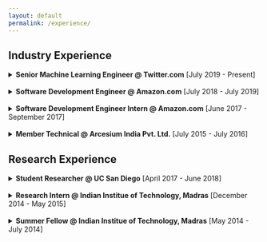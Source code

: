 ```yaml
---
layout: default
permalink: /experience/
---
```


## Industry Experience

<details>

<summary><b>Senior Machine Learning Engineer @ Twitter.com</b> [July 2019 - Present]</summary>
  
  Working in the Content Quality team that drives foundational infrastructure, core ML modeling, and thought leadership on ML opportunities across the products that enable creation and conversations on Twitter (tweet detail, fleets, spaces, DMs, etc.). Previously worked in the Timelines Quality team that built relevance and machine learning models and systems for Twitter's Home Timeline.

  * Engineering better features and models to improve offline and online metrics to increase user satisfaction.
  * Building and scaling end-to-end Machine Learning pipelines to rank millions of candidates.
  * Performing Data Science analysis to identify potential problems and their impact on user satisfaction.
  * Driving ML tooling adoption (BigQuery and GCP) to speed up the exploratory analysis process.

  **Technologies**: Tensorflow \| Scalding \| Hadoop \| Airflow \| BigQuery \| GCP \| Python \| Scala
  
</details>
<br>
<details>

<summary><b>Software Development Engineer @ Amazon.com</b> [July 2018 - July 2019]</summary>
  
  Worked for Amazon Expansions and Exports - Tech team which enables customers to buy eligible products internationally. I was involved in projects around:
  * Improving the infrastructure scalability using Native AWS technologies to speed up the eligibility calculation process.
  * Improving the eligibility prediction process using Machine Learning models.

  **Technologies**: AWS services \| Java \| Python \| Jupyter Notebook

  Side hustles at work:
  * I was a part of Amazon's Machine Learning University program which aims to educate Amazon developers about ML and AI. I was a Teaching Assistant for the "Introduction to Data Science" and "Text Mining" courses.
  * I was a reviewer for Amazon's Machine Learning Conference (AMLC) 2019 reviewing submissions related to recommender systems domain.
  * I presented my research on Product Size Recommendation internally at Amazon and it was also selected for presentation at Amazon's Machine Learning Conference.

</details>
<br>
<details>

<summary><b>Software Development Engineer Intern @ Amazon.com</b> [June 2017 - September 2017]</summary>

  I interned in the DataForge team which provides a platform for running Big Data operational workloads consistently within service level agreement, obviating the need to learn, set up, and manage Big Data technologies in order to support operational business use cases. I worked towards designing and implementing:
  * Support for primary key constraint and batch inserts/updates while ensuring consistent reads in Hive using append-only table and multi-version concurrency control concepts
  * Support for transactionality in Hive
  * Support for compaction (carefully discarding old data) without blocking other operations

  This was particularly challenging as it entailed handling highly concurrent and complex scenarios arising due to the distributed nature of Hive and the fact that Hive is not designed to handle transactional data and operations.

  **Technologies**: Java \| Hive \| DynamoDB

</details>
<br>
<details>

<summary><b>Member Technical @ Arcesium India Pvt. Ltd.</b> [July 2015 - July 2016]</summary>

  Arcesium spun out of the D. E. Shaw Group. I worked there in the Arcesium/Tech division as a primary developer for the STP (Straight Through Processing) team. Some of my important responsibilities include:
  * Migration of Blotters’ (end-of-day trade report files) scripts from legacy to Java-based infrastructure while ensuring reusability and scalability.
  * Adding support for self-sanitization, self-recovery and fault tolerance in the new infrastructure.
  * Adding a self-aware triggering mechanism for Blotters, greatly minimizing data completeness issues.
  * Creating and exposing various RESTful services to increase the visibility into the system's state
  * Profiling and optimizing(~40%) code (using concurrency) and database (using index and partitions).
  * Providing support to the users in case of system's aberrant behavior.

  **Technologies**: Java \| Spring \| MyBatis \| SQL Server \| Git

</details>

## Research Experience<a name="research"></a>

<details>

<summary><b>Student Researcher @ UC San Diego</b> [April 2017 - June 2018]</summary>
 
  Under [Prof. Julian McAuley's](https://cseweb.ucsd.edu/~jmcauley/) guidance, I worked on several user behavior modeling and NLP problems and published following articles:
  * [WSDM 2020: Addressing Marketing Bias in Product Recommendations](https://dl.acm.org/doi/pdf/10.1145/3336191.3371855)
  * [ACL 2019: Fine-Grained Spoiler Detection from Large-Scale Review Corpora](https://www.aclweb.org/anthology/P19-1248)
  * [RecSys 2018: Decomposing Fit Semantics for Product Size Recommendation in Metric Spaces](http://cseweb.ucsd.edu/~jmcauley/pdfs/recsys18e.pdf)

</details>
<br>

<details>
  
<summary><b>Research Intern @ Indian Institue of Technology, Madras</b> [December 2014 - May 2015]</summary>

  I worked under the guidance of [Prof. Balaraman Ravindran](https://www.cse.iitm.ac.in/~ravi/) and contributed to two research problems, focusing on the development of scalable Bayesian algorithms for Recommender Systems.
  * Contributed to the development of scalable Bayesian Matrix Factorization algorithm, which reduces the cubic time complexity of existing algorithm to linear. Published in ECML/PKDD 2015 workshop: [Scalable Bayesian Matrix Factorization](https://www.kde.cs.uni-kassel.de/wp-content/uploads/ws/muse2015/papers/saha.pdf)
  * Contributed to the development of scalable variational Bayesian framework for Factorization Machines, which supplements the existing framework with a scalable alternative. Preprint: [Scalable Variational Bayesian Factorization Machine](https://www.researchgate.net/profile/Rishabh_Misra/publication/320408037_Scalable_Variational_Bayesian_Factorization_Machine/links/59e32a86aca2724cbfe36911/Scalable-Variational-Bayesian-Factorization-Machine.pdf)

</details>
<br>
<details>
  
<summary><b>Summer Fellow @ Indian Institue of Technology, Madras</b> [May 2014 - July 2014]</summary>
 
  I was a part of Summer Fellowship Programme of IIT Madras and worked here under the guidance of [Prof. Balaraman Ravindran](https://www.cse.iitm.ac.in/~ravi/) in the field of Statistical Machine Learning. I did a project on Collaborative Tweet Recommendation where I used Collaborative Filtering to efficiently recommend relevant tweets to users.

</details>

<br>
<br>


